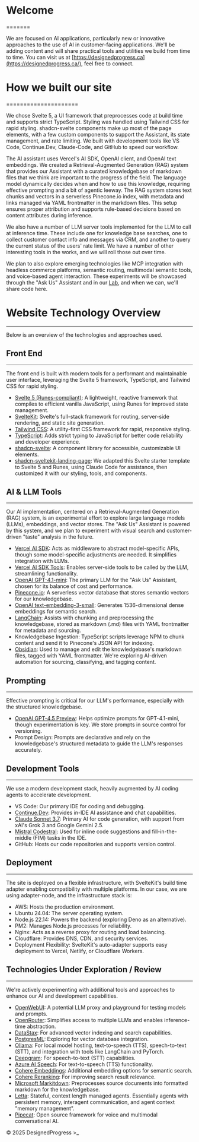 

# Welcome
=======

We are focused on AI applications, particularly new or innovative approaches to the use of AI in customer-facing applications. We'll be adding content and will share practical tools and utilities we build from time to time. You can visit us at [https://designedprogress.ca](https://designedprogress.ca/), feel free to connect.

# How we built our site
=====================

We chose Svelte 5, a UI framework that preprocesses code at build time and supports strict TypeScript. Styling was handled using Tailwind CSS for rapid styling. shadcn-svelte components make up most of the page elements, with a few custom components to support the Assistant, its state management, and rate limiting. We built with development tools like VS Code, Continue.Dev, Claude-Code, and GitHub to speed our workflow.

The AI assistant uses Vercel's AI SDK, OpenAI client, and OpenAI text embeddings. We created a Retrieval-Augmented Generation (RAG) system that provides our Assistant with a curated knowledgebase of markdown files that we think are important to the progress of the field. The language model dynamically decides when and how to use this knowledge, requiring effective prompting and a bit of agentic leeway. The RAG system stores text chunks and vectors in a serverless Pinecone.io index, with metadata and links managed via YAML frontmatter in the markdown files. This setup ensures proper attribution and supports rule-based decisions based on content attributes during inference.

We also have a number of LLM server tools implemented for the LLM to call at inference time. These include one for knowledge base searches, one to collect customer contact info and messages via CRM, and another to query the current status of the users' rate limit. We have a number of other interesting tools in the works, and we will roll those out over time.

We plan to also explore emerging technologies like MCP integration with headless commerce platforms, semantic routing, multimodal semantic tools, and voice-based agent interaction. These experiments will be showcased through the "Ask Us" Assistant and in our [Lab](https://designedprogress.ca/lab), and when we can, we'll share code here.

# Website Technology Overview
---------------------------

Below is an overview of the technologies and approaches used.

## Front End
---------

The front end is built with modern tools for a performant and maintainable user interface, leveraging the Svelte 5 framework, TypeScript, and Tailwind CSS for rapid styling.

-   [Svelte 5 (Runes-compliant)](https://svelte.dev/): A lightweight, reactive framework that compiles to efficient vanilla JavaScript, using Runes for improved state management.
-   [SvelteKit](https://svelte.dev/docs/kit/introduction): Svelte's full-stack framework for routing, server-side rendering, and static site generation.
-   [Tailwind CSS](https://tailwindcss.com/): A utility-first CSS framework for rapid, responsive styling.
-   [TypeScript](https://www.typescriptlang.org/): Adds strict typing to JavaScript for better code reliability and developer experience.
-   [shadcn-svelte](https://next.shadcn-svelte.com/): A component library for accessible, customizable UI elements.
-   [shadcn-sveltekit-landing-page](https://github.com/Zxce3/shadcn-sveltekit-landing-page): We adapted this Svelte starter template to Svelte 5 and Runes, using Claude Code for assistance, then customized it with our styling, tools, and components.

## AI & LLM Tools
--------------

Our AI implementation, centered on a Retrieval-Augmented Generation (RAG) system, is an experimental effort to explore large language models (LLMs), embeddings, and vector stores. The "Ask Us" Assistant is powered by this system, and we plan to experiment with visual search and customer-driven "taste" analysis in the future.

-   [Vercel AI SDK](https://sdk.vercel.ai/): Acts as middleware to abstract model-specific APIs, though some model-specific adjustments are needed. It simplifies integration with LLMs.
-   [Vercel AI SDK Tools](https://sdk.vercel.ai/docs/ai-sdk-ui/chatbot-tool-usage): Enables server-side tools to be called by the LLM, streamlining functionality.
-   [OpenAI GPT-4.1-mini](https://platform.openai.com/docs/models/gpt-4o-mini): The primary LLM for the "Ask Us" Assistant, chosen for its balance of cost and performance.
-   [Pinecone.io](https://www.pinecone.io/): A serverless vector database that stores semantic vectors for our knowledgebase.
-   [OpenAI text-embedding-3-small](https://platform.openai.com/docs/guides/embeddings#embedding-models): Generates 1536-dimensional dense embeddings for semantic search.
-   [LangChain](https://blog.langchain.dev/typescript-support/): Assists with chunking and preprocessing the knowledgebase, stored as markdown (.md) files with YAML frontmatter for metadata and sourcing.
-   Knowledgebase Ingestion: TypeScript scripts leverage NPM to chunk content and send it to Pinecone's JSON API for indexing.
-   [Obsidian](https://obsidian.md/): Used to manage and edit the knowledgebase's markdown files, tagged with YAML frontmatter. We're exploring AI-driven automation for sourcing, classifying, and tagging content.

## Prompting
---------

Effective prompting is critical for our LLM's performance, especially with the structured knowledgebase.

-   [OpenAI GPT-4.5 Preview](https://platform.openai.com/docs/models/gpt-4.5-preview): Helps optimize prompts for GPT-4.1-mini, though experimentation is key. We store prompts in source control for versioning.
-   Prompt Design: Prompts are declarative and rely on the knowledgebase's structured metadata to guide the LLM's responses accurately.

## Development Tools
-----------------

We use a modern development stack, heavily augmented by AI coding agents to accelerate development.

-   VS Code: Our primary IDE for coding and debugging.
-   [Continue.Dev](https://www.continue.dev/): Provides in-IDE AI assistance and chat capabilities.
-   [Claude Sonnet 3.7](https://www.anthropic.com/claude/sonnet): Primary AI for code generation, with support from xAI's Grok 3 and Google Gemini 2.5.
-   [Mistral Codestral](https://mistral.ai/news/codestral): Used for inline code suggestions and fill-in-the-middle (FIM) tasks in the IDE.
-   GitHub: Hosts our code repositories and supports version control.

## Deployment
----------

The site is deployed on a flexible infrastructure, with SvelteKit's build time adapter enabling compatibility with multiple platforms. In our case, we are using adapter-node, and the infrastructure stack is:

-   AWS: Hosts the production environment.
-   Ubuntu 24.04: The server operating system.
-   Node.js 22.14: Powers the backend (exploring Deno as an alternative).
-   PM2: Manages Node.js processes for reliability.
-   Nginx: Acts as a reverse proxy for routing and load balancing.
-   Cloudflare: Provides DNS, CDN, and security services.
-   Deployment Flexibility: SvelteKit's auto-adapter supports easy deployment to Vercel, Netlify, or Cloudflare Workers.

## Technologies Under Exploration / Review
---------------------------------------

We're actively experimenting with additional tools and approaches to enhance our AI and development capabilities.

-   [OpenWebUI](https://openwebui.com/): A potential LLM proxy and playground for testing models and prompts.
-   [OpenRouter](https://openrouter.ai/): Simplifies access to multiple LLMs and enables inference-time abstraction.
-   [DataStax](https://www.datastax.com/): For advanced vector indexing and search capabilities.
-   [PostgresML](https://postgresml.org/docs/open-source/pgml/guides/vector-database): Exploring for vector database integration.
-   [Ollama](https://ollama.com/): For local model hosting, text-to-speech (TTS), speech-to-text (STT), and integration with tools like LangChain and PyTorch.
-   [Deepgram](https://deepgram.com/): For speech-to-text (STT) capabilities.
-   [Azure AI Speech](https://azure.microsoft.com/en-us/products/ai-services/ai-speech): For text-to-speech (TTS) functionality.
-   [Cohere Embeddings](https://cohere.com/embed): Additional embedding options for semantic search.
-   [Cohere Reranking](https://cohere.com/rerank): For improving search result relevance.
-   [Microsoft Markitdown](https://github.com/microsoft/markitdown): Preprocesses source documents into formatted markdown for the knowledgebase.
-   [Letta](https://www.letta.com/): Stateful, context length managed agents. Essentially agents with persistent memory, interagent communication, and agent context "memory management".
-   [Pipecat](https://www.pipecat.ai/): Open source framework for voice and multimodal conversational AI.

© 2025 DesignedProgress >_
